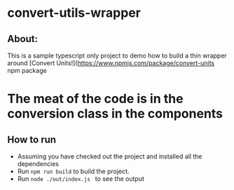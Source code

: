 # convert-utils-wrapper

## About:

This is a sample typescript only project to demo how to build a thin wrapper around [Convert Units!](https://www.npmjs.com/package/convert-units npm package

# The meat of the code is in the conversion class in the components



## How to run

- Assuming you have checked out the project and installed all the dependencies
- Run ```npm run build``` to build the project.
-  Run ```node ./out/index.js ``` to see the output
